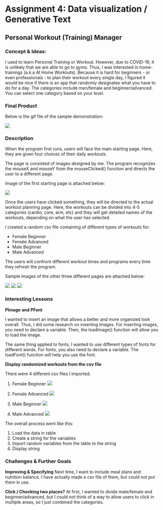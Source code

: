 

# Assignment 4: Data visualization / Generative Text

## Personal Workout (Training) Manager 

### Concept & Ideas:

I used to learn Personal Training or Workout. However, due to COVID-19, it is unlikely that we are able to go to gyms. Thus, I was interested in home-trainings (a.k.a At Home Workouts). Because it is hard for beginners - or even professionals - to plan their workout every single day, I figured it would be nice if there is an app that randomly designates what you have to do for a day. The categories include men/female and beginner/advanced. You can select one category based on your level.


### Final Product

Below is the gif file of the sample demonstration:

![](Images/febe.gif)


### Description 

When the program first runs, users will face the main starting page. Here, they are given four choices of their daily workouts. 

The page is consisted of images designed by me. The program recognizes the mouseX and mouseY from the mouseClicked() function and directs the user to a different page. 

Image of the first starting page is attached below:

![](Images/startpage.png)

Once the users have clicked something, they will be directed to the actual workout planning page. 
Here, the workouts can be divided into 4-5 categories (cardio, core, arm, etc) and they will get detailed names of the workouts, depending on what the user has selected.

I created a random csv file containing of different types of workouts for:
- Female Beginner
- Female Advanced
- Male Beginner
- Male Advanced

The users will confront different workout times and programs every time they refresh the program.

Sample images of the other three different pages are attached below:

![](Images/fead.gif)
![](Images/mabe.gif)
![](Images/maad.gif)


### Interesting Lessons

**PImage and PFont**

I wanted to insert an image that allows a better and more organized look overall. Thus, I did some research on inserting images.
For inserting images, you need to declare a variable. Then, the loadImage() function will allow you to load the image.

The same thing applied to fonts; I wanted to use different types of fonts for different words.
For fonts, you also need to declare a variable. The loadFont() function will help you use the font.

**Display randomized workouts from the csv file**

There were 4 different csv files I imported.

1) Female Beginner
![](Images/female_beginner.png)

2) Female Advanced
![](Images/female_advanced.png)

3) Male Beginner
![](Images/male_beginner.png)

4) Male Advanced
![](Images/male_advanced.png)


The overall process went like this:
1) Load the data in table
2) Create a string for the variables
3) Import random variables from the table to the string
4) Display string

### Challenges & Further Goals

**Improving & Specifying**
Next time, I want to include meal plans and nutrition balance.
I have actually made a csv file of them, but could not put them in use.

**Click / Checking two places?**
At first, I wanted to divide male/female and beginner/advanced, but I could not think of a way to allow users to click in multiple areas, so I just combined the categories.

